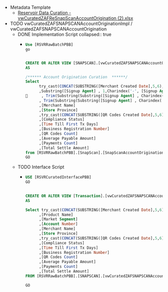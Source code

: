 - Metadata Template
	- [Reservoir Data Curation - vwCuratedZAFReSnapScanAccountOrigination (2).xlsx](../assets/Reservoir_Data_Curation_-_vwCuratedZAFReSnapScanAccountOrigination_(2)_1678349395387_0.xlsx)
- TODO vwCuratedZAFSNAPSCANAccountOriginationImpl / vwCuratedZAFSNAPSCANAccountOrigination
	- DONE Implementation Script
	  collapsed:: true
		- ```sql
		  Use [RSVRRawBatchPBB]
		  go
		  
		  
		  CREATE OR ALTER VIEW [SNAPSCAN].[vwCuratedZAFSNAPSCANAccountOriginationImpl]
		  AS
		  
		  /****** Account Origination Curation  ******/
		  Select 
		        try_cast(CONCAT(SUBSTRING([Merchant Created Date],5,6),SUBSTRING([Merchant Created Date],24,26)) as date) as [Merchant Created Date]
		        ,Substring([Signup Agent] , 1,Charindex('-', [Signup Agent] )-1) as [Product Name]
		        , Trim(Substring(Substring([Signup Agent] , Charindex('-', [Signup Agent] )+1, LEN([Signup Agent] )) , 1,Charindex(' ', Substring([Signup Agent] , Charindex('-', [Signup Agent] )+1, LEN([Signup Agent] )))+3)) as [Market Segment] 
		        , Trim(Substring(Substring([Signup Agent] , Charindex('-', [Signup Agent] )+1, LEN([Signup Agent] )) , Charindex(' ', Substring([Signup Agent] , Charindex('-', [Signup Agent] )+1, LEN([Signup Agent] )))+4, LEN(Substring([Signup Agent] , Charindex('-', [Signup Agent] )+1, LEN([Signup Agent] )) ))) as  [Account Number] 
		        ,[Merchant Name]
		        ,[Store Province]
		        ,try_cast(CONCAT(SUBSTRING([QR Codes Created Date],5,6),SUBSTRING([QR Codes Created Date],24,26)) as date) as [QR Codes Created Date]
		        ,[Compliance Status]
		        ,[Time Till First Tx Days]
		        ,[Business Registration Number]
		        ,[QR Codes Count]
		        ,[Average Payable Amount]
		        ,[Payments Count]
		        ,[Total Settle Amount]
		  from [RSVRRawBatchPBB].[SnapScan].[SnapScanAccountOrigination] WITH (NOLOCK)
		  GO
		  ```
	- TODO Interface Script
		- ```sql
		  USE [RSVRCuratedInterfacePBB]
		  GO
		   
		  
		  CREATE OR ALTER VIEW [Transaction].[vwCuratedZAFSNAPSCANAccountOrigination] 
		  AS 
		  
		  Select try_cast(CONCAT(SUBSTRING([Merchant Created Date],5,6),SUBSTRING([Merchant Created Date],24,26)) as date) as [Merchant Created Date]
		        ,[Product Name]
		        ,[Market Segment] 
		        ,[Account Number] 
		        ,[Merchant Name]
		        ,[Store Province]
		        ,try_cast(CONCAT(SUBSTRING([QR Codes Created Date],5,6),SUBSTRING([QR Codes Created Date],24,26)) as date) as [QR Codes Created Date]
		        ,[Compliance Status]
		        ,[Time Till First Tx Days]
		        ,[Business Registration Number]
		        ,[QR Codes Count]
		        ,[Average Payable Amount]
		        ,[Payments Count]
		        ,[Total Settle Amount]
		  FROM [RSVRRawBatchPBB].[SNAPSCAN].[vwCuratedZAFSNAPSCANAccountOriginationImpl] WITH (NOLOCK)
		  
		  GO
		  ```